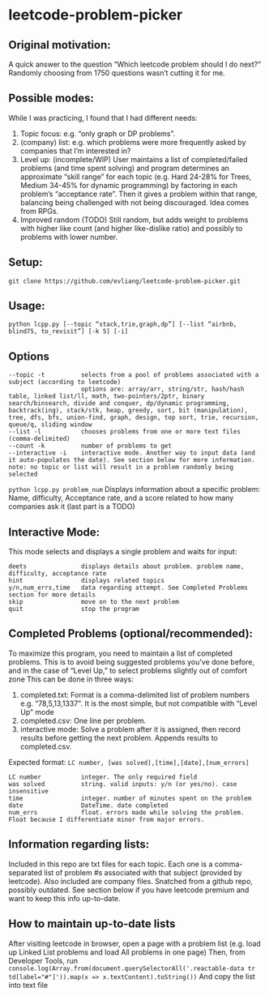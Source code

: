 # leetcode-problem-picker

## Original motivation:
A quick answer to the question “Which leetcode problem should I do next?”
Randomly choosing from 1750 questions wasn’t cutting it for me.

## Possible modes:
While I was practicing, I found that I had different needs:
1. Topic focus: e.g. “only graph or DP problems”.
2. (company) list: e.g. which problems were more frequently asked by companies that I’m interested in?
3. Level up: (incomplete/WIP)
User maintains a list of completed/failed problems (and time spent solving) and program determines an approximate “skill range” for each topic (e.g. Hard 24-28% for Trees, Medium 34-45% for dynamic programming) by factoring in each problem’s “acceptance rate”. Then it gives a problem within that range, balancing being challenged with not being discouraged. Idea comes from RPGs.
4. Improved random (TODO)
Still random, but adds weight to problems with higher like count (and higher like-dislike ratio) and possibly to problems with lower number.

## Setup:
```git clone https://github.com/evliang/leetcode-problem-picker.git```

## Usage:
```python lcpp.py [--topic “stack,trie,graph,dp”] [--list “airbnb, blind75, to_revisit”] [-k 5] [-i]```

Options
-------
```
--topic -t          selects from a pool of problems associated with a subject (according to leetcode)
                    options are: array/arr, string/str, hash/hash table, linked list/ll, math, two-pointers/2ptr, binary search/binsearch, divide and conquer, dp/dynamic programming, backtrack(ing), stack/stk, heap, greedy, sort, bit (manipulation), tree, dfs, bfs, union-find, graph, design, top sort, trie, recursion, queue/q, sliding window
--list -l           chooses problems from one or more text files (comma-delimited)
--count -k          number of problems to get
--interactive -i    interactive mode. Another way to input data (and it auto-populates the date). See section below for more information.
note: no topic or list will result in a problem randomly being selected
```

```python lcpp.py problem_num```
Displays information about a specific problem: Name, difficulty, Acceptance rate, and a score related to how many companies ask it (last part is a TODO)

## Interactive Mode:
This mode selects and displays a single problem and waits for input:

```
deets               displays details about problem. problem name, difficulty, acceptance rate
hint                displays related topics
y/n,num_errs,time   data regarding attempt. See Completed Problems section for more details
skip                move on to the next problem
quit                stop the program
```

## Completed Problems (optional/recommended):
To maximize this program, you need to maintain a list of completed problems. This is to avoid being suggested problems you’ve done before, and in the case of “Level Up,” to select problems slightly out of comfort zone
This can be done in three ways:
1. completed.txt: Format is a comma-delimited list of problem numbers e.g. “78,5,13,1337". It is the most simple, but not compatible with “Level Up” mode
2. completed.csv: One line per problem.
3. interactive mode: Solve a problem after it is assigned, then record results before getting the next problem. Appends results to completed.csv.

Expected format: ```LC number, [was solved],[time],[date],[num_errors]```
```
LC number           integer. The only required field
was solved          string. valid inputs: y/n (or yes/no). case insensitive
time                integer. number of minutes spent on the problem
date                DateTime. date completed
num_errs            float. errors made while solving the problem. Float because I differentiate minor from major errors.
```

## Information regarding lists:
Included in this repo are txt files for each topic. Each one is a comma-separated list of problem #s associated with that subject (provided by leetcode).
Also included are company files. Snatched from a github repo, possibly outdated. See section below if you have leetcode premium and want to keep this info up-to-date.

## How to maintain up-to-date lists
After visiting leetcode in browser, open a page with a problem list (e.g. load up Linked List problems and load All problems in one page)
Then, from Developer Tools, run
```console.log(Array.from(document.querySelectorAll('.reactable-data tr td[label="#"]')).map(x => x.textContent).toString())```
And copy the list into text file